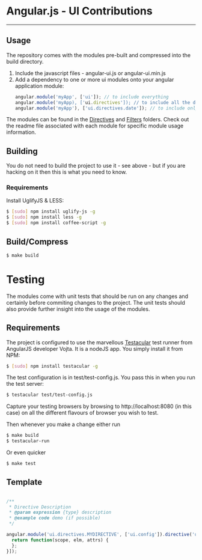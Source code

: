 # Angular.js - UI Contributions

***

## Usage
The repository comes with the modules pre-built and compressed into the build directory.
1. Include the javascript files - angular-ui.js or angular-ui.min.js
2. Add a dependency to one or more ui modules onto your angular application module:
	```javascript
	angular.module('myApp', ['ui']); // to include everything
	angular.module('myApp), ['ui.directives']); // to include all the directives only
	angular.module('myApp'), ['ui.directives.date']); // to include only a single module
	```
The modules can be found in the [Directives](http://github.com/angular-ui/angular-ui/modules/directives) and [Filters](http://github.com/angular-ui/angular-ui/modules/filters) folders. Check out the readme file associated with each module for specific module usage information.

## Building

You do not need to build the project to use it - see above - but if you are hacking on it then this is what you need to know.

### Requirements

Install UglifyJS & LESS:

```bash
$ [sudo] npm install uglify-js -g
$ [sudo] npm install less -g
$ [sudo] npm install coffee-script -g
```

## Build/Compress

```bash
$ make build
```

# Testing

The modules come with unit tests that should be run on any changes and certainly before commiting changes to the project.  The unit tests should also provide further insight into the usage of the modules.

## Requirements
The project is configured to use the marvellous [Testacular](http://vojtajina.github.com/testacular/) test runner from AngularJS developer Vojta.  It is a nodeJS app.  You simply install it from NPM:

```bash
$ [sudo] npm install testacular -g
```

The test configuration is in test/test-config.js.  You pass this in when you run the test server:

```bash
$ testacular test/test-config.js
```

Capture your testing browsers by browsing to http://localhost:8080 (in this case) on all the different flavours of browser you wish to test.

Then whenever you make a change either run
```bash
$ make build
$ testacular-run
```

Or even quicker
```bash
$ make test
```

## Template

```javascript

/**
 * Directive Description
 * @param expression {type} description
 * @example code demo (if possible)
 */

angular.module('ui.directives.MYDIRECTIVE', ['ui.config']).directive('uiMYDIRECTIVE', ['ui.config', function(uiConfig) {
  return function(scope, elm, attrs) {
  };
}]);

```
